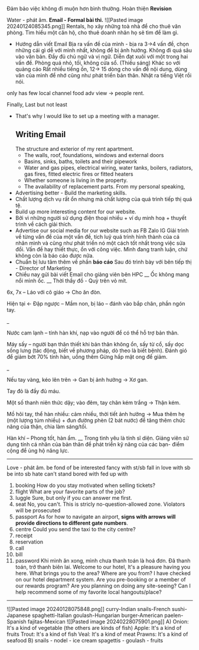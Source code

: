 Đảm bảo  việc không đi muộn hơn bình thường.
Hoàn thiện **Revision**

Water - phát âm.
**Email - Formal bài thi.**
![[Pasted image 20240124085345.png]]
Rentals, họ xây những toà nhà để cho thuê văn phòng. Tìm hiểu một căn hộ, cho thuê doanh nhân họ sẽ tìm để làm gì.
- Hướng dẫn viết Email
Bịa ra vấn đề của mình - bịa ra 3->4 vấn đề, chọn những cái gì dễ với mình nhất, không để bị ảnh hưởng. Không đi quá sâu vào văn bản. Đầy đủ chủ ngữ và vị ngữ.
Diễn đạt xuôi với một trong hai vấn đề.
	Phòng quá nhỏ, tối, không cửa sổ. (Thiếu sáng)
	Khác so với quảng cáo
	Rất nhiều tiếng ồn,
12-> 15 dòng cho vấn đề nội dung, dùng văn của mình để nhớ cũng như phát triển bản thân. Nhặt ra tiếng Việt rồi nói.

only has few local channel
food
adv
view
-> people rent.

Finally,
Last but not least 
- That's why I would like to set up a meeting with a manager.
  ## Writing Email
  The structure and exterior of my rent apartment.
  - The walls, roof, foundations, windows and external doors
  - Basins, sinks, baths, toilets and their pipework
  - Water and gas pipes, electrical wiring, water tanks, boilers, radiators, gas fires, fitted electric fires or fitted heaters 
  - Whether someone is living in the property.
  - The availability of replacement parts.
From my personal speaking, 
- Advertising better - Build the marketing skills.
- Chất lượng dịch vụ rất ổn nhưng mà chất lượng của quá trình tiếp thị quá tệ.
- Build up more interesting content for our website. 
- Bởi vì những người sử dụng điện thoại nhiều + ví dụ minh hoạ + thuyết trình về cách giải thích.
- Advertise our social media for our website such as FB Zalo IG
  Giải trình về từng vấn đề của một vấn đề, tích luỹ quá trình hình thành của cá nhân mình và cũng như phát triển nó một cách tốt nhất trong việc sửa đổi. Vấn đề hay thiết thực, ổn với công việc. Mình đang tranh luận, chứ không còn là báo cáo được nữa.
- Chuẩn bị lưu tâm thêm về phần **báo cáo**
  Sau đó trình bày với bên tiếp thị - Director of Marketing
- Chiều nay gửi bài viết Email cho giảng viên bên HPC
__
Ốc không mang nổi mình ốc.
__
Thời thầy đồ - Quỳ trên vỏ mít.

6x, 7x – Láo với cô giáo -> Cho ăn đòn.

Hiện tại <- Đập ngược – Mầm non, bị láo – đánh vào bắp chân, phần ngón tay.

_

Nước cam lạnh – tính hàn khí, nạp vào người để có thể hỗ trợ bản thân.

Máy sấy – người bạn thân thiết khi bản thân không ổn, sấy từ cổ, sấy dọc sống lưng (tác động, biết về phương pháp, dò theo là biết bệnh). Đánh gió để giảm bớt 70% tính hàn, uống thêm Gừng hấp mật ong để giảm.

_

Nếu tay vàng, kéo lên trên -> Gan bị ảnh hưởng -> Xơ gan.

Tay đỏ là đầy đủ máu.

Một số thanh niên thức dậy; vào đêm, tay chân kém trắng -> Thận kém.

Mồ hôi tay, thể hàn nhiều: cảm nhiều, thời tiết ảnh hưởng -> Mua thêm hẹ (một lượng túm nhiều) + đun đường phèn (2 bát nước) để tăng thêm chức năng của thận, chia làm sáng/tối.

Hàn khí – Phong tốt, hàn ẩm.
__
Trong tình yêu là tính sĩ diện. Giảng viên sử dụng tính cá nhân của bản thân để phát triển kỹ năng của các bạn- điểm cộng để ủng hộ năng lực.
___
Love - phát âm.
be fond of
be interested
fancy with st/sb
fall in love with sb
be into sb
hate 
can't stand
bored with
fed up with


1. booking
   How do you stay motivated when selling tickets?
2. flight
   What are your favorite parts of the job?
3. luggle
   Sure, but only if you can answer me first.
4. seat
   No, you can't. This is stricly no-question-allowed zone. Violators will be prosecuted
5. passport
   As for how to navigate an airport, **signs with arrows will provide directions to different gate numbers**.
6. centre
   Could you send the taxi to the city centre?
7. receipt
8. reservation
9. call
10. bill
11. password
    Khi mình ăn xong, mình chưa thanh toán là hoá đơn.
    Đã thanh toán, trở thanh biên lai.
Welcome to our hotel, It's a pleasure having you here. What brings you to the area? Where are you from?
I have checked on our hotel department system. Are you pre-booking or a member of our rewards program?
Are you planning on doing any site-seeing?
Can I help recommend some of my favorite local hangouts/place?
___
![[Pasted image 20240128075848.png]]
curry-Indian
snails-French
sushi-Japanese
spaghetti-Italian
goulash-Hungarian
burger-American
paelen-Spanish
fajitas-Mexican
![[Pasted image 20240228075901.png]]
A)
Onion: It's a kind of vegetable (the others are kinds of fish)
Apple: It's a kind of fruits
Trout: It's a kind of fish
Veal: It's a kind of meat
Prawns: It's a kind of seafood
B)
snails - nodel - ice cream 
spagettis - goulash - fruits 

